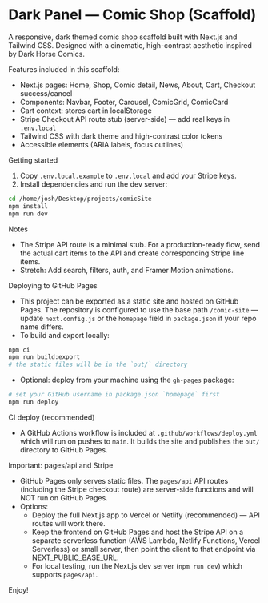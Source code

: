 # Dark Panel — Comic Shop (Scaffold)

A responsive, dark themed comic shop scaffold built with Next.js and Tailwind CSS. Designed with a cinematic, high-contrast aesthetic inspired by Dark Horse Comics.

Features included in this scaffold:
- Next.js pages: Home, Shop, Comic detail, News, About, Cart, Checkout success/cancel
- Components: Navbar, Footer, Carousel, ComicGrid, ComicCard
- Cart context: stores cart in localStorage
- Stripe Checkout API route stub (server-side) — add real keys in `.env.local`
- Tailwind CSS with dark theme and high-contrast color tokens
- Accessible elements (ARIA labels, focus outlines)

Getting started

1. Copy `.env.local.example` to `.env.local` and add your Stripe keys.
2. Install dependencies and run the dev server:

```bash
cd /home/josh/Desktop/projects/comicSite
npm install
npm run dev
```

Notes
- The Stripe API route is a minimal stub. For a production-ready flow, send the actual cart items to the API and create corresponding Stripe line items.
- Stretch: Add search, filters, auth, and Framer Motion animations.

Deploying to GitHub Pages

- This project can be exported as a static site and hosted on GitHub Pages. The repository is configured to use the base path `/comic-site` — update `next.config.js` or the `homepage` field in `package.json` if your repo name differs.
- To build and export locally:

```bash
npm ci
npm run build:export
# the static files will be in the `out/` directory
```

- Optional: deploy from your machine using the `gh-pages` package:

```bash
# set your GitHub username in package.json `homepage` first
npm run deploy
```

CI deploy (recommended)

- A GitHub Actions workflow is included at `.github/workflows/deploy.yml` which will run on pushes to `main`. It builds the site and publishes the `out/` directory to GitHub Pages.

Important: pages/api and Stripe

- GitHub Pages only serves static files. The `pages/api` API routes (including the Stripe checkout route) are server-side functions and will NOT run on GitHub Pages.
- Options:
	- Deploy the full Next.js app to Vercel or Netlify (recommended) — API routes will work there.
	- Keep the frontend on GitHub Pages and host the Stripe API on a separate serverless function (AWS Lambda, Netlify Functions, Vercel Serverless) or small server, then point the client to that endpoint via NEXT_PUBLIC_BASE_URL.
	- For local testing, run the Next.js dev server (`npm run dev`) which supports `pages/api`.

Enjoy!